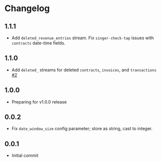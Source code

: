 # Changelog

## 1.1.1
  * Add `deleted_revenue_entries` stream. Fix `singer-check-tap` issues with `contracts` date-time fields.

## 1.1.0
  * Add `deleted_` streams for deleted `contracts`, `invoices`, and `transactions` [#2](https://github.com/singer-io/tap-saasoptics/pull/2)

## 1.0.0
  * Preparing for v1.0.0 release

## 0.0.2
  * Fix `date_window_size` config parameter; store as string, cast to integer.

## 0.0.1
  * Initial commit
